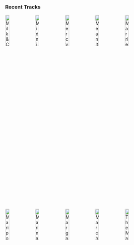 ### Recent Tracks
[<img src='https://lastfm.freetls.fastly.net/i/u/300x300/f849c69aa8e059da90f64f95b70f1675.png' width='16%' height='16%' alt='Milk & Coffee'>](https://www.last.fm/music/nombe/_/milk%2b%2526%2bcoffee)&nbsp;&nbsp;&nbsp;&nbsp;[<img src='https://lastfm.freetls.fastly.net/i/u/300x300/66bd16a49291961ebc758000810771da.png' width='16%' height='16%' alt='Midnight (feat. Liam Payne)'>](https://www.last.fm/music/alesso/_/midnight%2b%2528feat.%2bliam%2bpayne%2529)&nbsp;&nbsp;&nbsp;&nbsp;[<img src='https://lastfm.freetls.fastly.net/i/u/300x300/448589a54f4bbca2d92ce3ba39008d94.png' width='16%' height='16%' alt='Mercy'>](https://www.last.fm/music/grizfolk/_/mercy)&nbsp;&nbsp;&nbsp;&nbsp;[<img src='https://lastfm.freetls.fastly.net/i/u/300x300/0d8553088cfa24aca9b9e3523ff8fef9.png' width='16%' height='16%' alt='Mean It'>](https://www.last.fm/music/lauv/_/mean%2bit)&nbsp;&nbsp;&nbsp;&nbsp;[<img src='https://lastfm.freetls.fastly.net/i/u/300x300/d31917a2ba35f032de8c81dcdbe32e42.png' width='16%' height='16%' alt='Married In Vegas'>](https://www.last.fm/music/the%2bvamps/_/married%2bin%2bvegas)&nbsp;&nbsp;&nbsp;&nbsp;<br>[<img src='https://lastfm.freetls.fastly.net/i/u/300x300/4be3d6e538338f545206c5e9e4ab50a9.png' width='16%' height='16%' alt='Mariposa'>](https://www.last.fm/music/peach%2btree%2brascals/_/mariposa)&nbsp;&nbsp;&nbsp;&nbsp;[<img src='https://lastfm.freetls.fastly.net/i/u/300x300/c89ec9148bef335a31d9816a1fc760c5.png' width='16%' height='16%' alt='Marinade'>](https://www.last.fm/music/dope%2blemon/_/marinade)&nbsp;&nbsp;&nbsp;&nbsp;[<img src='https://lastfm.freetls.fastly.net/i/u/300x300/ecf63b9458c1460aab5ec87b02924309.png' width='16%' height='16%' alt='Margaritaville'>](https://www.last.fm/music/jimmy%2bbuffett/_/margaritaville)&nbsp;&nbsp;&nbsp;&nbsp;[<img src='https://lastfm.freetls.fastly.net/i/u/300x300/cf85ae66421144c5c4294b242443d302.png' width='16%' height='16%' alt='March: Hills to Climb'>](https://www.last.fm/music/tim%2bmyers/_/march%253a%2bhills%2bto%2bclimb)&nbsp;&nbsp;&nbsp;&nbsp;[<img src='https://lastfm.freetls.fastly.net/i/u/300x300/f25532a6dbb470caaf9fba23bd9abe71.png' width='16%' height='16%' alt='The Man'>](https://www.last.fm/music/taylor%2bswift/_/the%2bman)&nbsp;&nbsp;&nbsp;&nbsp;<br>
